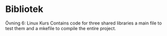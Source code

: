 # Bibliotek
Övning 6: Linux Kurs
Contains code for three shared libraries a main file to test them and a mkefile to compile the entire project.

